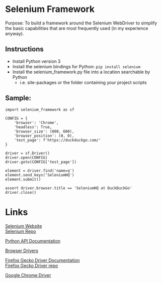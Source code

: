 # Selenium Framework

Purpose: To build a framework around the Selenium WebDriver to simplify the
basic capabilities that are most frequently used (in my experience anyway).

## Instructions
- Install Python version 3
- Install the selenium bindings for Python: `pip install selenium`
- Install the selenium_framework.py file into a location searchable by Python
    - i.e. site-packages or the folder containing your project scripts


## Sample:
```
import selenium_framework as sf

CONFIG = {
    'browser': 'Chrome',
    'headless': True,
    'browser_size': (800, 600),
    'browser_position': (0, 0),
    'test_page': f'https://duckduckgo.com/'
}

driver = sf.Driver()
driver.open(CONFIG)
driver.goto(CONFIG['test_page'])

element = driver.find('name=q') 
element.send_keys('SeleniumHQ')
element.submit()

assert driver.browser.title == 'SeleniumHQ at DuckDuckGo'
driver.close()
```

# Links
[Selenium Website](https://seleniumhq.dev/)  
[Selenium Repo](https://github.com/seleniumhq/selenium)  

[Python API Documentation](https://selenium.dev/selenium/docs/api/py/index.html) 

[Browser Drivers](https://selenium.dev/documentation/en/webdriver/driver_requirements/#quick-reference)  

[Firefox Gecko Driver Documentation](https://firefox-source-docs.mozilla.org/testing/geckodriver/Support.html)  
[Firefox Gecko Driver repo](https://github.com/mozilla/geckodriver/releases)  

[Google Chrome Driver](https://chromedriver.storage.googleapis.com/index.html)
